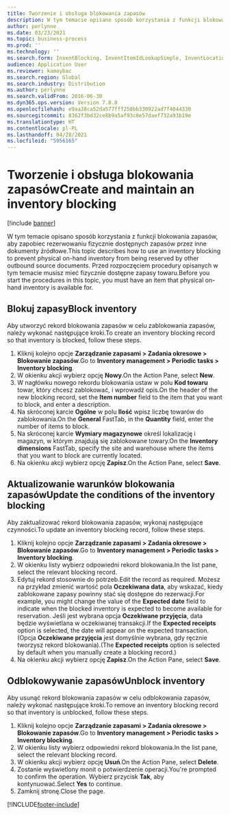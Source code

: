 ```yaml
---
title: Tworzenie i obsługa blokowania zapasów
description: W tym temacie opisano sposób korzystania z funkcji blokowania zapasów, aby zapobiec rezerwowaniu fizycznie dostępnych zapasów przez inne dokumenty źródłowe.
author: perlynne
ms.date: 03/23/2021
ms.topic: business-process
ms.prod: ''
ms.technology: ''
ms.search.form: InventBlocking, InventItemIdLookupSimple, InventLocationIdLookup
audience: Application User
ms.reviewer: kamaybac
ms.search.region: Global
ms.search.industry: Distribution
ms.author: perlynne
ms.search.validFrom: 2016-06-30
ms.dyn365.ops.version: Version 7.0.0
ms.openlocfilehash: e9aa38ca52da577fff258bb330922ad7f4044330
ms.sourcegitcommit: 8362f3bd32ce8b9a5af93c8e57daef732a93b19e
ms.translationtype: HT
ms.contentlocale: pl-PL
ms.lasthandoff: 04/28/2021
ms.locfileid: "5956165"
---
```

# <a name="create-and-maintain-an-inventory-blocking"></a><span data-ttu-id="db8d1-103">Tworzenie i obsługa blokowania zapasów</span><span class="sxs-lookup"><span data-stu-id="db8d1-103">Create and maintain an inventory blocking</span></span>

[!include [banner](../../includes/banner.md)]

<span data-ttu-id="db8d1-104">W tym temacie opisano sposób korzystania z funkcji blokowania zapasów, aby zapobiec rezerwowaniu fizycznie dostępnych zapasów przez inne dokumenty źródłowe.</span><span class="sxs-lookup"><span data-stu-id="db8d1-104">This topic describes how to use an inventory blocking to prevent physical on-hand inventory from being reserved by other outbound source documents.</span></span> <span data-ttu-id="db8d1-105">Przed rozpoczęciem procedury opisanych w tym temacie musisz mieć fizycznie dostępne zapasy towaru.</span><span class="sxs-lookup"><span data-stu-id="db8d1-105">Before you start the procedures in this topic, you must have an item that physical on-hand inventory is available for.</span></span>

## <a name="block-inventory"></a><span data-ttu-id="db8d1-106">Blokuj zapasy</span><span class="sxs-lookup"><span data-stu-id="db8d1-106">Block inventory</span></span>

<span data-ttu-id="db8d1-107">Aby utworzyć rekord blokowania zapasów w celu zablokowania zapasów, należy wykonać następujące kroki.</span><span class="sxs-lookup"><span data-stu-id="db8d1-107">To create an inventory blocking record so that inventory is blocked, follow these steps.</span></span>

1. <span data-ttu-id="db8d1-108">Kliknij kolejno opcje **Zarządzanie zapasami \> Zadania okresowe \> Blokowanie zapasów**.</span><span class="sxs-lookup"><span data-stu-id="db8d1-108">Go to **Inventory management \> Periodic tasks \> Inventory blocking**.</span></span>
1. <span data-ttu-id="db8d1-109">W okienku akcji wybierz opcję **Nowy**.</span><span class="sxs-lookup"><span data-stu-id="db8d1-109">On the Action Pane, select **New**.</span></span>
1. <span data-ttu-id="db8d1-110">W nagłówku nowego rekordu blokowania ustaw w polu **Kod towaru** towar, który chcesz zablokować, i wprowadź opis.</span><span class="sxs-lookup"><span data-stu-id="db8d1-110">On the header of the new blocking record, set the **Item number** field to the item that you want to block, and enter a description.</span></span>
1. <span data-ttu-id="db8d1-111">Na skróconej karcie **Ogólne** w polu **Ilość** wpisz liczbę towarów do zablokowania.</span><span class="sxs-lookup"><span data-stu-id="db8d1-111">On the **General** FastTab, in the **Quantity** field, enter the number of items to block.</span></span>
1. <span data-ttu-id="db8d1-112">Na skróconej karcie **Wymiary magazynowe** określ lokalizację i magazyn, w którym znajdują się zablokowane towary.</span><span class="sxs-lookup"><span data-stu-id="db8d1-112">On the **Inventory dimensions** FastTab, specify the site and warehouse where the items that you want to block are currently located.</span></span>
1. <span data-ttu-id="db8d1-113">Na okienku akcji wybierz opcję **Zapisz**.</span><span class="sxs-lookup"><span data-stu-id="db8d1-113">On the Action Pane, select **Save**.</span></span>

## <a name="update-the-conditions-of-the-inventory-blocking"></a><span data-ttu-id="db8d1-114">Aktualizowanie warunków blokowania zapasów</span><span class="sxs-lookup"><span data-stu-id="db8d1-114">Update the conditions of the inventory blocking</span></span>

<span data-ttu-id="db8d1-115">Aby zaktualizować rekord blokowania zapasów, wykonaj następujące czynności.</span><span class="sxs-lookup"><span data-stu-id="db8d1-115">To update an inventory blocking record, follow these steps.</span></span>

1. <span data-ttu-id="db8d1-116">Kliknij kolejno opcje **Zarządzanie zapasami \> Zadania okresowe \> Blokowanie zapasów**.</span><span class="sxs-lookup"><span data-stu-id="db8d1-116">Go to **Inventory management \> Periodic tasks \> Inventory blocking**.</span></span>
1. <span data-ttu-id="db8d1-117">W okienku listy wybierz odpowiedni rekord blokowania.</span><span class="sxs-lookup"><span data-stu-id="db8d1-117">In the list pane, select the relevant blocking record.</span></span>
1. <span data-ttu-id="db8d1-118">Edytuj rekord stosownie do potrzeb.</span><span class="sxs-lookup"><span data-stu-id="db8d1-118">Edit the record as required.</span></span> <span data-ttu-id="db8d1-119">Możesz na przykład zmienić wartość pola **Oczekiwana data**, aby wskazać, kiedy zablokowane zapasy powinny stać się dostępne do rezerwacji.</span><span class="sxs-lookup"><span data-stu-id="db8d1-119">For example, you might change the value of the **Expected date** field to indicate when the blocked inventory is expected to become available for reservation.</span></span> <span data-ttu-id="db8d1-120">Jeśli jest wybrana opcja **Oczekiwane przyjęcia**, data będzie wyświetlana w oczekiwanej transakcji.</span><span class="sxs-lookup"><span data-stu-id="db8d1-120">If the **Expected receipts** option is selected, the date will appear on the expected transaction.</span></span> <span data-ttu-id="db8d1-121">(Opcja **Oczekiwane przyjęcia** jest domyślnie wybrana, gdy ręcznie tworzysz rekord blokowania).</span><span class="sxs-lookup"><span data-stu-id="db8d1-121">(The **Expected receipts** option is selected by default when you manually create a blocking record.)</span></span>
1. <span data-ttu-id="db8d1-122">Na okienku akcji wybierz opcję **Zapisz**.</span><span class="sxs-lookup"><span data-stu-id="db8d1-122">On the Action Pane, select **Save**.</span></span>

## <a name="unblock-inventory"></a><span data-ttu-id="db8d1-123">Odblokowywanie zapasów</span><span class="sxs-lookup"><span data-stu-id="db8d1-123">Unblock inventory</span></span>

<span data-ttu-id="db8d1-124">Aby usunąć rekord blokowania zapasów w celu odblokowania zapasów, należy wykonać następujące kroki.</span><span class="sxs-lookup"><span data-stu-id="db8d1-124">To remove an inventory blocking record so that inventory is unblocked, follow these steps.</span></span>

1. <span data-ttu-id="db8d1-125">Kliknij kolejno opcje **Zarządzanie zapasami \> Zadania okresowe \> Blokowanie zapasów**.</span><span class="sxs-lookup"><span data-stu-id="db8d1-125">Go to **Inventory management \> Periodic tasks \> Inventory blocking**.</span></span>
1. <span data-ttu-id="db8d1-126">W okienku listy wybierz odpowiedni rekord blokowania.</span><span class="sxs-lookup"><span data-stu-id="db8d1-126">In the list pane, select the relevant blocking record.</span></span>
1. <span data-ttu-id="db8d1-127">W okienku akcji wybierz opcję **Usuń**.</span><span class="sxs-lookup"><span data-stu-id="db8d1-127">On the Action Pane, select **Delete**.</span></span>
1. <span data-ttu-id="db8d1-128">Zostanie wyświetlony monit o potwierdzenie operacji.</span><span class="sxs-lookup"><span data-stu-id="db8d1-128">You're prompted to confirm the operation.</span></span> <span data-ttu-id="db8d1-129">Wybierz przycisk **Tak**, aby kontynuować.</span><span class="sxs-lookup"><span data-stu-id="db8d1-129">Select **Yes** to continue.</span></span>
1. <span data-ttu-id="db8d1-130">Zamknij stronę.</span><span class="sxs-lookup"><span data-stu-id="db8d1-130">Close the page.</span></span>

[!INCLUDE[footer-include](../../../includes/footer-banner.md)]
